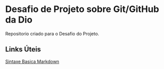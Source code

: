 # Desafio de Projeto sobre Git/GitHub da Dio
Repositorio criado para o Desafio do Projeto.

## Links Úteis
[Sintaxe Basica Markdown](https://www.markdownguide.org/basic-syntax/)
